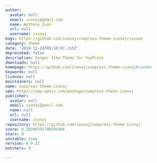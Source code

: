 ```yaml
---
author:
  avatar: null
  email: isonaj@gmail.com
  name: Anthony Ison
  url: null
  username: isonaj
bugs: https://github.com/isonaj/vuepress-theme-isonaj/issues
category: theme
date: '2019-12-24T05:10:07.155Z'
deprecated: false
description: Casper-like Theme for VuePress
downloads: null
homepage: https://github.com/isonaj/vuepress-theme-isonaj#readme
keywords: null
license: null
maintainers: null
name: vuepress-theme-isonaj
npm: https://www.npmjs.com/package/vuepress-theme-isonaj
publisher:
  avatar: null
  email: isonaj@gmail.com
  name: null
  url: null
  username: isonaj
repository: https://github.com/isonaj/vuepress-theme-isonaj
score: 0.20200765706595986
stars: 0
unstable: true
version: 0.0.22
watchers: 0

---
```


